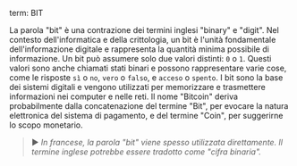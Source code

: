 term: BIT

La parola "bit" è una contrazione dei termini inglesi "binary" e "digit". Nel contesto dell'informatica e della crittologia, un bit è l'unità fondamentale dell'informazione digitale e rappresenta la quantità minima possibile di informazione. Un bit può assumere solo due valori distinti: `0` o `1`. Questi valori sono anche chiamati stati binari e possono rappresentare varie cose, come le risposte `sì` o `no`, `vero` o `falso`, e `acceso` o `spento`. I bit sono la base dei sistemi digitali e vengono utilizzati per memorizzare e trasmettere informazioni nei computer e nelle reti. Il nome "Bitcoin" deriva probabilmente dalla concatenazione del termine "Bit", per evocare la natura elettronica del sistema di pagamento, e del termine "Coin", per suggerirne lo scopo monetario.

> ► *In francese, la parola "bit" viene spesso utilizzata direttamente. Il termine inglese potrebbe essere tradotto come "cifra binaria".*